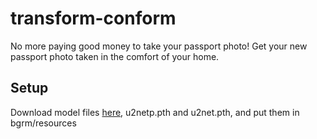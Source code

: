 # transform-conform

No more paying good money to take your passport photo! Get your new passport photo taken in the comfort of your home. 


## Setup
Download model files [here](https://drive.google.com/drive/folders/1yumI8wWlJDa035RcBh58Bzp7V1d2dFQj?usp=sharing), u2netp.pth and u2net.pth, and put them in bgrm/resources 
